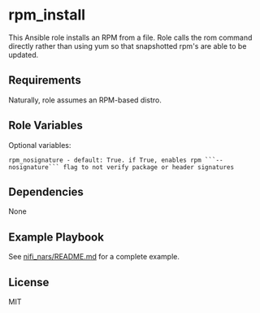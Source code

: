 rpm_install
===========

This Ansible role installs an RPM from a file. Role calls the rom command directly rather than using yum so that snapshotted
rpm's are able to be updated.

Requirements
------------

Naturally, role assumes an RPM-based distro.

Role Variables
--------------

Optional variables:

    rpm_nosignature - default: True. if True, enables rpm ```--nosignature``` flag to not verify package or header signatures

Dependencies
------------

None

Example Playbook
----------------

See [nifi_nars/README.md](../nifi_nars/README.md) for a complete example.

License
-------

MIT

